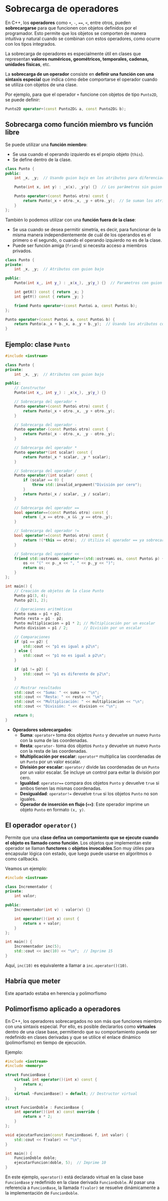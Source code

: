 # Sobrecarga de operadores

En C++, los **operadores** como `+`, `-`, `==`, `<`, entre otros, pueden **sobrecargarse** para que funcionen con objetos definidos por el programador. Esto permite que los objetos se comporten de manera intuitiva y natural cuando se combinan con estos operadores, como ocurre con los tipos integrados.

La sobrecarga de operadores es especialmente útil en clases que representan **valores numéricos, geométricos, temporales, cadenas, unidades físicas**, etc.

La **sobrecarga de un operador** consiste en **definir una función con una sintaxis especial** que indica cómo debe comportarse el operador cuando se utiliza con objetos de una clase.

Por ejemplo, para que el operador `+` funcione con objetos de tipo `Punto2D`, se puede definir:

```cpp
Punto2D operator+(const Punto2D& a, const Punto2D& b);
```

## Sobrecarga como función miembro vs función libre

Se puede utilizar una **función miembro**:

* Se usa cuando el operando izquierdo es el propio objeto (`this`).
* Se define dentro de la clase.

```cpp
class Punto {
public:
    int _x, _y;  // Usando guion bajo en los atributos para diferenciarlos

    Punto(int x, int y) : _x(x), _y(y) {}  // Los parámetros sin guion bajo, para evitar confusión

    Punto operator+(const Punto& otro) const {
        return Punto(_x + otro._x, _y + otro._y);  // Se suman los atributos correctos
    }
};
```

También lo podemos utilizar con una **función fuera de la clase**:

* Se usa cuando se desea permitir simetría, es decir, para funcionar de la misma manera independientemente de cuál de los operandos es el primero o el segundo,  o cuando el operando izquierdo no es de la clase.
* Puede ser función amiga (`friend`) si necesita acceso a miembros privados.

```cpp
class Punto {
private:
    int _x, _y;  // Atributos con guion bajo

public:
    Punto(int x_, int y_) : _x(x_), _y(y_) {}  // Parametros con guion bajo

    int getX() const { return _x; }
    int getY() const { return _y; }

    friend Punto operator+(const Punto& a, const Punto& b);
};

Punto operator+(const Punto& a, const Punto& b) {
    return Punto(a._x + b._x, a._y + b._y);  // Usando los atributos con guion bajo
}
```

## Ejemplo: clase `Punto`

```cpp
#include <iostream>

class Punto {
private:
    int _x, _y;  // Atributos con guion bajo

public:
    // Constructor
    Punto(int x_, int y_) : _x(x_), _y(y_) {}

    // Sobrecarga del operador +
    Punto operator+(const Punto& otro) const {
        return Punto(_x + otro._x, _y + otro._y);
    }

    // Sobrecarga del operador -
    Punto operator-(const Punto& otro) const {
        return Punto(_x - otro._x, _y - otro._y);
    }

    // Sobrecarga del operador *
    Punto operator*(int scalar) const {
        return Punto(_x * scalar, _y * scalar);
    }

    // Sobrecarga del operador /
    Punto operator/(int scalar) const {
        if (scalar == 0) {
            throw std::invalid_argument("División por cero");
        }
        return Punto(_x / scalar, _y / scalar);
    }

    // Sobrecarga del operador ==
    bool operator==(const Punto& otro) const {
        return (_x == otro._x && _y == otro._y);
    }

    // Sobrecarga del operador !=
    bool operator!=(const Punto& otro) const {
        return !(*this == otro);  // Utiliza el operador == ya sobrecargado
    }

    // Sobrecarga del operador <<
    friend std::ostream& operator<<(std::ostream& os, const Punto& p) {
        os << "(" << p._x << ", " << p._y << ")";
        return os;
    }
};

int main() {
    // Creación de objetos de la clase Punto
    Punto p1(3, 4);
    Punto p2(1, 2);

    // Operaciones aritméticas
    Punto suma = p1 + p2;
    Punto resta = p1 - p2;
    Punto multiplicacion = p1 * 2; // Multiplicación por un escalar
    Punto division = p1 / 2;       // División por un escalar

    // Comparaciones
    if (p1 == p2) {
        std::cout << "p1 es igual a p2\n";
    } else {
        std::cout << "p1 no es igual a p2\n";
    }

    if (p1 != p2) {
        std::cout << "p1 es diferente de p2\n";
    }

    // Mostrar resultados
    std::cout << "Suma: " << suma << "\n";
    std::cout << "Resta: " << resta << "\n";
    std::cout << "Multiplicación: " << multiplicacion << "\n";
    std::cout << "División: " << division << "\n";

    return 0;
}
```


* **Operadores sobrecargados**:
   * **Suma**: `operator+` toma dos objetos `Punto` y devuelve un nuevo `Punto` con la suma de las coordenadas.
   * **Resta**: `operator-` toma dos objetos `Punto` y devuelve un nuevo `Punto` con la resta de las coordenadas.
   * **Multiplicación por escalar**: `operator*` multiplica las coordenadas de un `Punto` por un valor escalar.
   * **División por escalar**: `operator/` divide las coordenadas de un `Punto` por un valor escalar. Se incluye un control para evitar la división por cero.
   * **Igualdad**: `operator==` compara dos objetos `Punto` y devuelve `true` si ambos tienen las mismas coordenadas.
   * **Desigualdad**: `operator!=` devuelve `true` si los objetos `Punto` no son iguales.
   * **Operador de inserción en flujo (`<<`)**: Este operador imprime un objeto `Punto` en formato `(x, y)`.


## El operador `operator()`

Permite que una **clase defina un comportamiento que se ejecute cuando el objeto es llamado como función**. Los objetos que implementan este operador se llaman **functores** o **objetos invocables**.Son muy útiles para encapsular lógica con estado, que luego puede usarse en algoritmos o como callbacks.

Veamos un ejemplo:

```cpp
#include <iostream>

class Incrementador {
private:
    int valor;

public:
    Incrementador(int v) : valor(v) {}

    int operator()(int x) const {
        return x + valor;
    }
};

int main() {
    Incrementador inc(5);
    std::cout << inc(10) << "\n";  // Imprime 15
}
```

Aquí, `inc(10)` es equivalente a llamar a `inc.operator()(10)`.



## Habría que meter

Este apartado estaba en herencia y polimorfismo

## Polimorfismo aplicado a operadores

En C++, los operadores sobrecargados no son más que funciones miembro con una sintaxis especial. Por ello, es posible declararlos como **virtuales** dentro de una clase base, permitiendo que su comportamiento pueda ser redefinido en clases derivadas y que se utilice el enlace dinámico (polimorfismo) en tiempo de ejecución.

Ejemplo:

```cpp
#include <iostream>
#include <memory>

struct FuncionBase {
    virtual int operator()(int x) const {
        return x;
    }
    virtual ~FuncionBase() = default; // Destructor virtual
};

struct FuncionDoble : FuncionBase {
    int operator()(int x) const override {
        return x * 2;
    }
};

void ejecutarFuncion(const FuncionBase& f, int valor) {
    std::cout << f(valor) << "\n";
}

int main() {
    FuncionDoble doble;
    ejecutarFuncion(doble, 5);  // Imprime 10
}
```

En este ejemplo, `operator()` está declarado virtual en la clase base `FuncionBase` y redefinido en la clase derivada `FuncionDoble`. Al pasar una referencia a `FuncionBase`, la llamada `f(valor)` se resuelve dinámicamente a la implementación de `FuncionDoble`.
